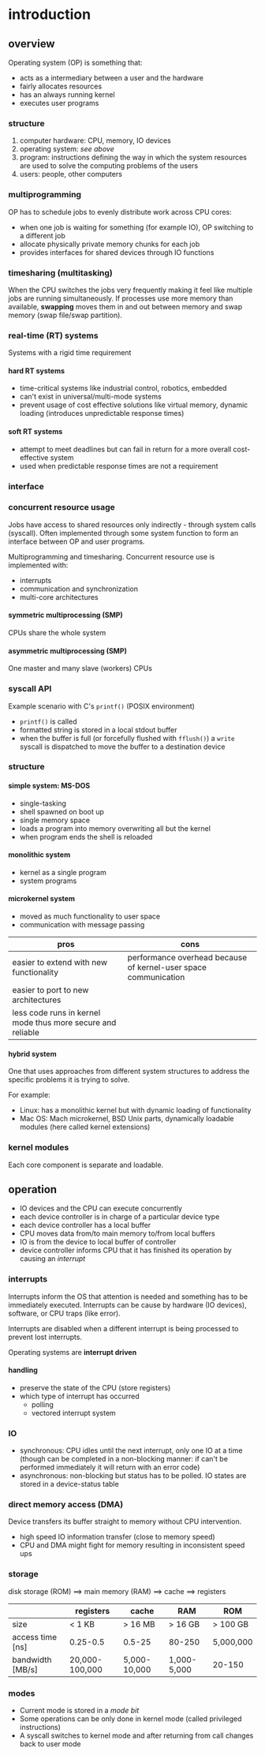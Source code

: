 # introduction

## overview

Operating system (OP) is something that:

- acts as a intermediary between a user and the hardware
- fairly allocates resources
- has an always running kernel
- executes user programs

### structure

1. computer hardware: CPU, memory, IO devices
2. operating system: _see above_
3. program: instructions defining the way in which the system resources are used to solve the computing problems of the users
4. users: people, other computers

### multiprogramming

OP has to schedule jobs to evenly distribute work across CPU cores:

- when one job is waiting for something (for example IO), OP switching to a different job
- allocate physically private memory chunks for each job
- provides interfaces for shared devices through IO functions

### timesharing (multitasking)

When the CPU switches the jobs very frequently making it feel like multiple jobs are running simultaneously. If processes use more memory than available, **swapping** moves them in and out between memory and swap memory (swap file/swap partition).

### real-time (RT) systems

Systems with a rigid time requirement

#### hard RT systems

- time-critical systems like industrial control, robotics, embedded
- can't exist in universal/multi-mode systems
- prevent usage of cost effective solutions like virtual memory, dynamic loading (introduces unpredictable response times)

#### soft RT systems

- attempt to meet deadlines but can fail in return for a more overall cost-effective system
- used when predictable response times are not a requirement

### interface

### concurrent resource usage

Jobs have access to shared resources only indirectly - through system calls (syscall). Often implemented through some system function to form an interface between OP and user programs.

Multiprogramming and timesharing. Concurrent resource use is implemented with:

- interrupts
- communication and synchronization
- multi-core architectures

#### symmetric multiprocessing (SMP)

CPUs share the whole system

#### asymmetric multiprocessing (SMP)

One master and many slave (workers) CPUs

### syscall API

Example scenario with C's `printf()` (POSIX environment)

- `printf()` is called
- formatted string is stored in a local stdout buffer
- when the buffer is full (or forcefully flushed with `fflush()`) a `write` syscall is dispatched to move the buffer to a destination device

### structure

#### simple system: MS-DOS

- single-tasking
- shell spawned on boot up
- single memory space
- loads a program into memory overwriting all but the kernel
- when program ends the shell is reloaded

#### monolithic system

- kernel as a single program
- system programs

#### microkernel system

- moved as much functionality to user space
- communication with message passing

| pros                                                        | cons                                                            |
| ----------------------------------------------------------- | --------------------------------------------------------------- |
| easier to extend with new functionality                     | performance overhead because of kernel-user space communication |
| easier to port to new architectures                         |                                                                 |
| less code runs in kernel mode thus more secure and reliable |                                                                 |

#### hybrid system

One that uses approaches from different system structures to address the specific problems it is trying to solve.

For example:

- Linux: has a monolithic kernel but with dynamic loading of functionality
- Mac OS: Mach microkernel, BSD Unix parts, dynamically loadable modules (here called kernel extensions)

### kernel modules

Each core component is separate and loadable.

## operation

- IO devices and the CPU can execute concurrently
- each device controller is in charge of a particular device type
- each device controller has a local buffer
- CPU moves data from/to main memory to/from local buffers
- IO is from the device to local buffer of controller
- device controller informs CPU that it has finished its operation by causing an _interrupt_

### interrupts

Interrupts inform the OS that attention is needed and something has to be immediately executed. Interrupts can be cause by hardware (IO devices), software, or CPU traps (like error).

Interrupts are disabled when a different interrupt is being processed to prevent lost interrupts.

Operating systems are **interrupt driven**

#### handling

- preserve the state of the CPU (store registers)
- which type of interrupt has occurred
  - polling
  - vectored interrupt system

### IO

- synchronous: CPU idles until the next interrupt, only one IO at a time (though can be completed in a non-blocking manner: if can't be performed immediately it will return with an error code)
- asynchronous: non-blocking but status has to be polled. IO states are stored in a device-status table

### direct memory access (DMA)

Device transfers its buffer straight to memory without CPU intervention.

- high speed IO information transfer (close to memory speed)
- CPU and DMA might fight for memory resulting in inconsistent speed ups

### storage

disk storage (ROM) $\implies$ main memory (RAM) $\implies$ cache $\implies$ registers

|                  | registers      | cache        | RAM         | ROM       |
| ---------------- | -------------- | ------------ | ----------- | --------- |
| size             | < 1 KB         | > 16 MB      | > 16 GB     | > 100 GB  |
| access time [ns] | 0.25-0.5       | 0.5-25       | 80-250      | 5,000,000 |
| bandwidth [MB/s] | 20,000-100,000 | 5,000-10,000 | 1,000-5,000 | 20-150    |

### modes

- Current mode is stored in a _mode bit_
- Some operations can be only done in kernel mode (called privileged instructions)
- A syscall switches to kernel mode and after returning from call changes back to user mode
